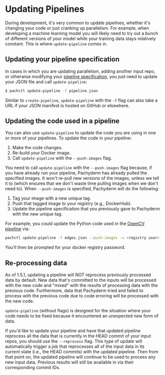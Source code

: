 # Updating Pipelines

During development, it's very common to update pipelines, whether it's changing
your code or just cranking up parallelism.  For example, when developing a
machine learning model you will likely need to try out a bunch of different
versions of your model while your training data stays relatively constant.
This is where `update-pipeline` comes in.

## Updating your pipeline specification

In cases in which you are updating parallelism, adding another input repo, or
otherwise modifying your [pipeline
specification](../reference/pipeline_spec.html), you just need to update your
JSON file and call `update-pipeline`:

```sh
$ pachctl update-pipeline -f pipeline.json
```

Similar to `create-pipeline`, `update-pipeline` with the `-f` flag can also
take a URL if your JSON manifest is hosted on GitHub or elsewhere.

## Updating the code used in a pipeline

You can also use `update-pipeline` to update the code you are using in one or
more of your pipelines.  To update the code in your pipeline:

1. Make the code changes.
2. Re-build your Docker image.
3. Call `update-pipeline` with the `--push-images` flag.

You need to call `update-pipeline` with the `--push-images` flag because, if
you have already run your pipeline, Pachyderm has already pulled the specified
images.  It won't re-pull new versions of the images, unless we tell it to
(which ensures that we don't waste time pulling images when we don't need to).
When `--push-images` is specified, Pachyderm will do the following:

1. Tag your image with a new unique tag.
2. Push that tagged image to your registry (e.g., DockerHub).
3. Update the pipeline specification that you previously gave to Pachyderm with
   the new unique tag.

For example, you could update the Python code used in the [OpenCV
pipeline](../getting_started/beginner_tutorial.html) via:

```sh
pachctl update-pipeline -f edges.json --push-images -u <registry user>
```

You'll then be prompted for your docker registry password.

## Re-processing data

As of 1.5.1, updating a pipeline will NOT reprocess previously
processed data by default. New data that's committed to the inputs will be processed with
the new code and "mixed" with the results of processing data with the previous
code. Furthermore, data that Pachyderm tried and failed to process with the
previous code due to code erroring will be processed with the new code.

`update-pipeline` (without flags) is designed for the situation where your code needs to be
fixed because it encountered an unexpected new form of data.

If you'd like to update your pipeline and have that updated pipeline reprocess all the data 
that is currently in the HEAD commit of your input repos, you
should use the `--reprocess` flag. This type of update will automatically trigger a job that reprocesses all of the input data in its current state (i.e., the HEAD commits)
with the updated pipeline. Then from that point on, the updated pipeline will continue to be used to process any new input data. Previous results will still be
available in via their corresponding commit IDs.
